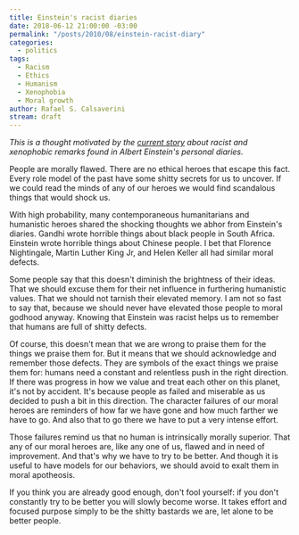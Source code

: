 ```yaml
---
title: Einstein's racist diaries
date: 2018-06-12 21:00:00 -03:00
permalink: "/posts/2010/08/einstein-racist-diary"
categories:
  - politics
tags:
  - Racism
  - Ethics
  - Humanism
  - Xenophobia
  - Moral growth
author: Rafael S. Calsaverini
stream: draft
---
```


_This is a thought motivated by the [current story](https://www.theguardian.com/books/2018/jun/12/einsteins-travel-diaries-reveal-shocking-xenophobia) about racist and xenophobic remarks found in Albert Einstein's personal diaries._

People are morally flawed. There are no ethical heroes that escape this fact. Every role model of the past have some shitty secrets for us to uncover. If we could read the minds of any of our heroes we would find scandalous things that would shock us.

With high probability, many contemporaneous humanitarians and humanistic heroes shared the shocking thoughts we abhor from Einstein's diaries. Gandhi wrote horrible things about black people in South Africa. Einstein wrote horrible things about Chinese people. I bet that Florence Nightingale, Martin Luther King Jr, and Helen Keller all had similar moral defects.

Some people say that this doesn't diminish the brightness of their ideas. That we should excuse them for their net influence in furthering humanistic values. That we should not tarnish their elevated memory. I am not so fast to say that, because we should never have elevated those people to moral godhood anyway. Knowing that Einstein was racist helps us to remember that humans are full of shitty defects.

Of course, this doesn't mean that we are wrong to praise them for the things we praise them for. But it means that we should acknowledge and remember those defects. They are symbols of the exact things we praise them for: humans need a constant and relentless push in the right direction. If there was progress in how we value and treat each other on this planet, it's not by accident. It's because people as failed and miserable as us decided to push a bit in this direction. The character failures of our moral heroes are reminders of how far we have gone and how much farther we have to go. And also that to go there we have to put a very intense effort.

Those failures remind us that no human is intrinsically morally superior. That any of our moral heroes are, like any one of us, flawed and in need of improvement. And that's why we have to try to be better. And though it is useful to have models for our behaviors, we should avoid to exalt them in moral apotheosis.

If you think you are already good enough, don't fool yourself: if you don't constantly try to be better you will slowly become worse. It takes effort and focused purpose simply to be the shitty bastards we are, let alone to be better people.
